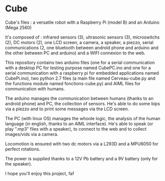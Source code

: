 # Cube
Cube's files : a versatile robot with a Raspberry Pi (model B) and an Arduino (Mega 2560)

It's composed of : infrared sensors (3), ultrasonic sensors (3), microswitchs (2), DC motors (2), one LCD screen, a camera, a speaker, a piezzo, serial communications (2, one bluetooth between androïd phone and arduino and the other between PC and arduino) and a WIFI connexion to the web.

This repository contains two arduino files (one for a serial communication with a desktop PC for testing purpose named CubePC.ino and one for a serial communication with a raspberry pi for embedded applications named CubePi.ino), two python 2.7 files (a main file named Cerveau-cube.py and the functions module named fonctions-cube.py) and AIML files for communication with humans.

The arduino manages the communication between humans (thanks to an androïd phone) and PC, the collection of sensors. He's able to do some bips via a piezzo and to print some messages via the LCD screen.

The PC (with linux OS) manages the whoole logic, the analysis of the human language (in english, thanks to an AIML interface). He's able to speak (or play ".mp3" files with a speaker), to connect to the web and to collect images/vids via a camera.

Locomotion is ensured with two dc motors via a L293D and a MPU6050 for perfect rotations.

The power is supplied thanks to a 12V Pb battery and a 9V battery (only for the speaker).

I hope you'll enjoy this project,
faf
